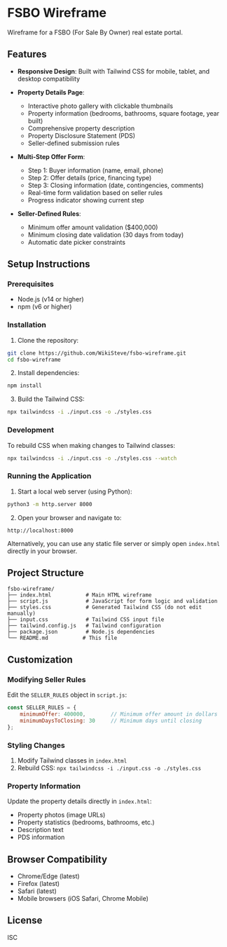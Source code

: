 # FSBO Wireframe

Wireframe for a FSBO (For Sale By Owner) real estate portal.

## Features

- **Responsive Design**: Built with Tailwind CSS for mobile, tablet, and desktop compatibility
- **Property Details Page**: 
  - Interactive photo gallery with clickable thumbnails
  - Property information (bedrooms, bathrooms, square footage, year built)
  - Comprehensive property description
  - Property Disclosure Statement (PDS)
  - Seller-defined submission rules
  
- **Multi-Step Offer Form**:
  - Step 1: Buyer information (name, email, phone)
  - Step 2: Offer details (price, financing type)
  - Step 3: Closing information (date, contingencies, comments)
  - Real-time form validation based on seller rules
  - Progress indicator showing current step
  
- **Seller-Defined Rules**:
  - Minimum offer amount validation ($400,000)
  - Minimum closing date validation (30 days from today)
  - Automatic date picker constraints

## Setup Instructions

### Prerequisites
- Node.js (v14 or higher)
- npm (v6 or higher)

### Installation

1. Clone the repository:
```bash
git clone https://github.com/WikiSteve/fsbo-wireframe.git
cd fsbo-wireframe
```

2. Install dependencies:
```bash
npm install
```

3. Build the Tailwind CSS:
```bash
npx tailwindcss -i ./input.css -o ./styles.css
```

### Development

To rebuild CSS when making changes to Tailwind classes:
```bash
npx tailwindcss -i ./input.css -o ./styles.css --watch
```

### Running the Application

1. Start a local web server (using Python):
```bash
python3 -m http.server 8000
```

2. Open your browser and navigate to:
```
http://localhost:8000
```

Alternatively, you can use any static file server or simply open `index.html` directly in your browser.

## Project Structure

```
fsbo-wireframe/
├── index.html           # Main HTML wireframe
├── script.js            # JavaScript for form logic and validation
├── styles.css           # Generated Tailwind CSS (do not edit manually)
├── input.css            # Tailwind CSS input file
├── tailwind.config.js   # Tailwind configuration
├── package.json         # Node.js dependencies
└── README.md           # This file
```

## Customization

### Modifying Seller Rules

Edit the `SELLER_RULES` object in `script.js`:

```javascript
const SELLER_RULES = {
    minimumOffer: 400000,        // Minimum offer amount in dollars
    minimumDaysToClosing: 30     // Minimum days until closing
};
```

### Styling Changes

1. Modify Tailwind classes in `index.html`
2. Rebuild CSS: `npx tailwindcss -i ./input.css -o ./styles.css`

### Property Information

Update the property details directly in `index.html`:
- Property photos (image URLs)
- Property statistics (bedrooms, bathrooms, etc.)
- Description text
- PDS information

## Browser Compatibility

- Chrome/Edge (latest)
- Firefox (latest)
- Safari (latest)
- Mobile browsers (iOS Safari, Chrome Mobile)

## License

ISC
